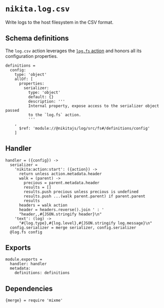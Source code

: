 
# `nikita.log.csv`

Write logs to the host filesystem in the CSV format.

## Schema definitions

The `log.csv` action leverages the [`log.fs` action](/current/actions/log/fs/)
and honors all its configuration properties.

    definitions =
      config:
        type: 'object'
        allOf: [
          properties:
            serializer:
              type: 'object'
              default: {}
              description: '''
              Internal property, expose access to the serializer object passed
              to the `log.fs` action.
              '''
        ,
          $ref: 'module://@nikitajs/log/src/fs#/definitions/config'
        ]

## Handler

    handler = ({config}) ->
      serializer =
        'nikita:action:start': ({action}) ->
          return unless action.metadata.header
          walk = (parent) ->
            precious = parent.metadata.header
            results = []
            results.push precious unless precious is undefined
            results.push ...(walk parent.parent) if parent.parent
            results
          headers = walk action
          header = headers.reverse().join ' : '
          "header,,#{JSON.stringify header}\n"
        'text': (log) ->
          "#{log.type},#{log.level},#{JSON.stringify log.message}\n"
      config.serializer = merge serializer, config.serializer
      @log.fs config

## Exports

    module.exports =
      handler: handler
      metadata:
        definitions: definitions

## Dependencies

    {merge} = require 'mixme'
